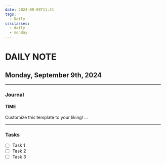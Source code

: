 ```yaml
---
date: 2024-09-09T11:44
tags:
  - Daily
cssclasses:
  - daily
  - monday
---
```

# DAILY NOTE
## Monday, September 9th, 2024
***
### Journal
#### TIME
Customize this template to your liking!
...
***
### Tasks
- [ ] Task 1
- [ ] Task 2
- [ ] Task 3